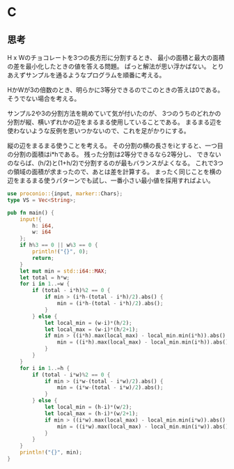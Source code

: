 # C
## 思考
H x Wのチョコレートを3つの長方形に分割するとき、
最小の面積と最大の面積の差を最小化したときの値を答える問題。
ぱっと解法が思い浮かばない。
とりあえずサンプルを通るようなプログラムを順番に考える。

HかWが3の倍数のとき、明らかに3等分できるのでこのときの答えは0である。
そうでない場合を考える。

サンプル2や3の分割方法を眺めていて気が付いたのが、
3つのうちのどれかの分割が縦、横いずれかの辺をまるまる使用していることである。
まるまる辺を使わないような反例を思いつかないので、これを足がかりにする。

縦の辺をまるまる使うことを考える。
その分割の横の長さをiとすると、一つ目の分割の面積はi*hである。
残った分割は2等分できるなら2等分し、
できないのならば、(h/2)と(1+h/2)で分割するのが最もバランスがよくなる。
これで3つの領域の面積が求まったので、あとは差を計算する。
まったく同じことを横の辺をまるまる使うパターンでも試し、一番小さい最小値を採用すればよい。
```rust
use proconio::{input, marker::Chars};
type VS = Vec<String>;

pub fn main() {
    input!{
        h: i64,
        w: i64
    };
    if h%3 == 0 || w%3 == 0 {
        println!("{}", 0);
        return;
    }
    let mut min = std::i64::MAX;
    let total = h*w;
    for i in 1..=w {
        if (total - i*h)%2 == 0 {
            if min > (i*h-(total - i*h)/2).abs() {
                min = (i*h-(total - i*h)/2).abs();
            }
        } else {
            let local_min = (w-i)*(h/2);
            let local_max = (w-i)*(h/2+1);
            if min > ((i*h).max(local_max) - local_min.min(i*h)).abs() {
                min = ((i*h).max(local_max) - local_min.min(i*h)).abs();
            }
        }
    }
    for i in 1..=h {
        if (total - i*w)%2 == 0 {
            if min > (i*w-(total - i*w)/2).abs() {
                min = (i*w-(total - i*w)/2).abs();
            }
        } else {
            let local_min = (h-i)*(w/2);
            let local_max = (h-i)*(w/2+1);
            if min > ((i*w).max(local_max) - local_min.min(i*w)).abs() {
                min = ((i*w).max(local_max) - local_min.min(i*w)).abs();
            }
        }
    }
    println!("{}", min);
}
```